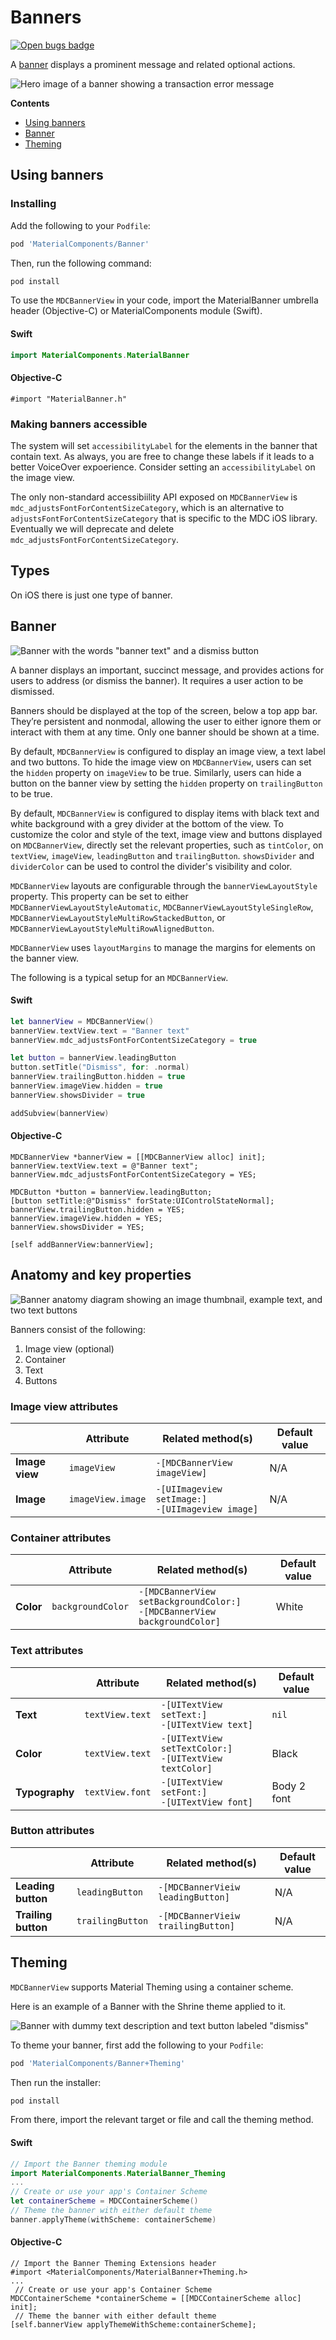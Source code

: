 
<!--docs:
title: "Material Banners"
layout: detail
section: components
excerpt: "A banner displays a prominent message and related optional actions."
iconId: 
path: /catalog/material-banners/
-->

# Banners

[![Open bugs badge](https://img.shields.io/badge/dynamic/json.svg?label=open%20bugs&url=https%3A%2F%2Fapi.github.com%2Fsearch%2Fissues%3Fq%3Dis%253Aopen%2Blabel%253Atype%253ABug%2Blabel%253A%255BBanner%255D&query=%24.total_count)](https://github.com/material-components/material-components-ios/issues?q=is%3Aopen+is%3Aissue+label%3Atype%3ABug+label%3A%5BBanner%5D)

A [banner](https://material.io/components/banners) displays a prominent message and related optional actions.

![Hero image of a banner showing a transaction error message](docs/assets/banner-hero.png)

**Contents**

* [Using banners](#using-banners)
* [Banner](#banner)
* [Theming](#theming)

## Using banners

### Installing

Add the following to your `Podfile`:

```bash
pod 'MaterialComponents/Banner'
```
<!--{: .code-renderer.code-renderer--install }-->

Then, run the following command:

```bash
pod install
```

To use the `MDCBannerView` in your code, import the MaterialBanner umbrella header (Objective-C) or MaterialComponents module (Swift).

<!--<div class="material-code-render" markdown="1">-->
#### Swift

```swift
import MaterialComponents.MaterialBanner
```

#### Objective-C

```objc
#import "MaterialBanner.h"
```

<!--</div>-->

### Making banners accessible

The system will set `accessibilityLabel` for the elements in the banner that contain text. As always, you are free to change these labels if it leads to a better VoiceOver expoerience. Consider setting an `accessibilityLabel` on the image view.

The only non-standard accessibiility API exposed on `MDCBannerView` is `mdc_adjustsFontForContentSizeCategory`, which is an alternative to `adjustsFontForContentSizeCategory` that is specific to the MDC iOS library. Eventually we will deprecate and delete `mdc_adjustsFontForContentSizeCategory`.

## Types

On iOS there is just one type of banner.

## Banner

![Banner with the words "banner text" and a dismiss button](docs/assets/banner-example.png)

A banner displays an important, succinct message, and provides actions for users to address (or dismiss the banner). It requires a user action to be dismissed.

Banners should be displayed at the top of the screen, below a top app bar. They’re persistent and nonmodal, allowing the user to either ignore them or interact with them at any time. Only one banner should be shown at a time.

By default, `MDCBannerView` is configured to display an image view, a text label and two buttons. To hide the image view on `MDCBannerView`, users can set the `hidden` property on `imageView` to be true. Similarly, users can hide a button on the banner view by setting the `hidden` property on `trailingButton` to be true.

By default, `MDCBannerView` is configured to display items with black text and white background with a grey divider at the bottom of the view. To customize the color and style of the text, image view and buttons displayed on `MDCBannerView`, directly set the relevant properties, such as `tintColor`, on `textView`, `imageView`, `leadingButton` and `trailingButton`. `showsDivider` and `dividerColor` can be used to control the divider's visibility and color.

`MDCBannerView` layouts are configurable through the `bannerViewLayoutStyle` property. This property can be set to either `MDCBannerViewLayoutStyleAutomatic`, `MDCBannerViewLayoutStyleSingleRow`, `MDCBannerViewLayoutStyleMultiRowStackedButton`, or `MDCBannerViewLayoutStyleMultiRowAlignedButton`.	

`MDCBannerView` uses `layoutMargins` to manage the margins for elements on the banner view.

The following is a typical setup for an `MDCBannerView`.

<!--<div class="material-code-render" markdown="1">-->
#### Swift

```swift
let bannerView = MDCBannerView()
bannerView.textView.text = "Banner text"
bannerView.mdc_adjustsFontForContentSizeCategory = true

let button = bannerView.leadingButton
button.setTitle("Dismiss", for: .normal)
bannerView.trailingButton.hidden = true
bannerView.imageView.hidden = true
bannerView.showsDivider = true

addSubview(bannerView)
```

#### Objective-C

```objc
MDCBannerView *bannerView = [[MDCBannerView alloc] init];
bannerView.textView.text = @"Banner text";
bannerView.mdc_adjustsFontForContentSizeCategory = YES;

MDCButton *button = bannerView.leadingButton;
[button setTitle:@"Dismiss" forState:UIControlStateNormal];
bannerView.trailingButton.hidden = YES;
bannerView.imageView.hidden = YES;
bannerView.showsDivider = YES;

[self addBannerView:bannerView];
```
<!--</div>-->

## Anatomy and key properties

![Banner anatomy diagram showing an image thumbnail, example text, and two text buttons](docs/assets/banner-anatomy.png)

Banners consist of the following:

1. Image view (optional)
2. Container
3. Text
4. Buttons

### Image view attributes

&nbsp;               | Attribute                | Related method(s) | Default value
-------------------- | ------------------------ | ----------------- | -------------
**Image view**       | `imageView`              | `-[MDCBannerView imageView]` | N/A
**Image**            | `imageView.image`        | `-[UIImageview setImage:]` <br/> `-[UIImageview image]` | N/A

### Container attributes	

&nbsp;                  | Attribute                         | Related method(s)                               | Default value
----------------------- | --------------------------------- | ----------------------------------------------- | -------------
**Color**               | `backgroundColor`  | `-[MDCBannerView setBackgroundColor:]` <br/> `-[MDCBannerView backgroundColor]` | White

### Text attributes

&nbsp;               | Attribute                | Related method(s) | Default value
-------------------- | ------------------------ | ----------------- | -------------
**Text**             | `textView.text`          | `-[UITextView setText:]` <br/> `-[UITextView text]` | `nil`
**Color**            | `textView.text`          | `-[UITextView setTextColor:]` <br/> `-[UITextView textColor]` | Black
**Typography**       | `textView.font`          | `-[UITextView setFont:]` <br/> `-[UITextView font]`  | Body 2 font

### Button attributes

&nbsp;               | Attribute                  | Related method(s)    | Default value
-------------------- | -------------------------- | -------------------- | -------------
**Leading button**   | `leadingButton`            | `-[MDCBannerVieiw leadingButton]` | N/A
**Trailing button**  | `trailingButton`            | `-[MDCBannerVieiw trailingButton]` | N/A

## Theming

`MDCBannerView` supports Material Theming using a container scheme.

Here is an example of a Banner with the Shrine theme applied to it.

![Banner with dummy text description and text button labeled "dismiss"](docs/assets/shrine-banner.png)

To theme your banner, first add the following to your `Podfile`:

```ruby
pod 'MaterialComponents/Banner+Theming'
```

<!--{: .code-renderer.code-renderer--install }-->

Then run the installer:

```bash
pod install
```

From there, import the relevant target or file and call the theming method.

<!--<div class="material-code-render" markdown="1">-->
#### Swift

```swift
// Import the Banner theming module
import MaterialComponents.MaterialBanner_Theming
...
// Create or use your app's Container Scheme
let containerScheme = MDCContainerScheme()
// Theme the banner with either default theme
banner.applyTheme(withScheme: containerScheme)
```

#### Objective-C

```objc
// Import the Banner Theming Extensions header
#import <MaterialComponents/MaterialBanner+Theming.h>
...
 // Create or use your app's Container Scheme
MDCContainerScheme *containerScheme = [[MDCContainerScheme alloc] init];
 // Theme the banner with either default theme
[self.bannerView applyThemeWithScheme:containerScheme];
```
<!--</div>-->
